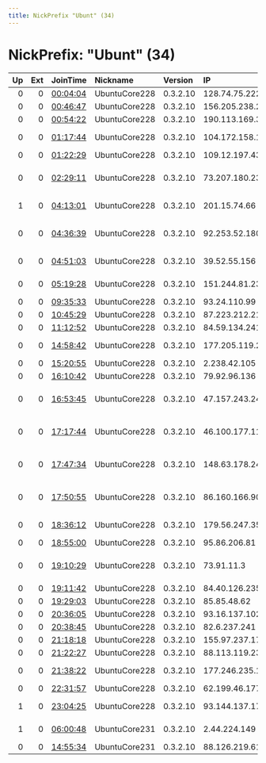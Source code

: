 ```yaml
---
title: NickPrefix "Ubunt" (34)
---
```


# NickPrefix: "Ubunt" (34)

|   Up |   Ext | JoinTime                                                                                            | Nickname      | Version   | IP              | AS                                       | CC   |   ORp |   Dirp | OS    | Contact   |   eFamMembers |
|-----:|------:|:----------------------------------------------------------------------------------------------------|:--------------|:----------|:----------------|:-----------------------------------------|:-----|------:|-------:|:------|:----------|--------------:|
|    0 |     0 | [00:04:04](https://metrics.torproject.org/rs.html#details/E2DB565BDEB2C019C4BC1DCF890780F1170C1A4E) | UbuntuCore228 | 0.3.2.10  | 128.74.75.222   | VimpelCom                                | ru   | 34708 |      0 | Linux | None      |             1 |
|    0 |     0 | [00:46:47](https://metrics.torproject.org/rs.html#details/0FF6756B86746E05FC194AF2607FCC848BB9D5D8) | UbuntuCore228 | 0.3.2.10  | 156.205.238.251 | TE-AS                                    | eg   | 38373 |      0 | Linux | None      |             1 |
|    0 |     0 | [00:54:22](https://metrics.torproject.org/rs.html#details/619FF1202194528A426FE0303575849D272309DD) | UbuntuCore228 | 0.3.2.10  | 190.113.169.33  | ARLINK S.A.                              | ar   | 46289 |      0 | Linux | None      |             1 |
|    0 |     0 | [01:17:44](https://metrics.torproject.org/rs.html#details/EA8BA5243B875A06233A1C16F2C5FBFA04CF18EF) | UbuntuCore228 | 0.3.2.10  | 104.172.158.152 | Time Warner Cable Internet LLC           | us   | 42409 |      0 | Linux | None      |             1 |
|    0 |     0 | [01:22:29](https://metrics.torproject.org/rs.html#details/9D96F05F1041BAFD1E4A23BB326F2054B0E3812B) | UbuntuCore228 | 0.3.2.10  | 109.12.197.43   | SFR SA                                   | fr   | 46515 |      0 | Linux | None      |             1 |
|    0 |     0 | [02:29:11](https://metrics.torproject.org/rs.html#details/132D04ECC27D773B59B77B2DC9E8E398BD46637A) | UbuntuCore228 | 0.3.2.10  | 73.207.180.23   | Comcast Cable Communications, LLC        | us   | 33881 |      0 | Linux | None      |             1 |
|    1 |     0 | [04:13:01](https://metrics.torproject.org/rs.html#details/F47E3E1454F1BA133E4B9A68489D417EBE50AA38) | UbuntuCore228 | 0.3.2.10  | 201.15.74.66    | Brasil Telecom S/A - Filial Distrito Fed | br   | 36269 |      0 | Linux | None      |             1 |
|    0 |     0 | [04:36:39](https://metrics.torproject.org/rs.html#details/E0C315D9D435D457AF6286AFDB00BFF7FE68E718) | UbuntuCore228 | 0.3.2.10  | 92.253.52.180   | Jordan Data Communications Company LLC   | jo   | 42493 |      0 | Linux | None      |             1 |
|    0 |     0 | [04:51:03](https://metrics.torproject.org/rs.html#details/4BFA37F95141D7E432C8CF7B7FD883D62E8ECA14) | UbuntuCore228 | 0.3.2.10  | 39.52.55.156    | Pakistan Telecom Company Limited         | pk   | 42259 |      0 | Linux | None      |             1 |
|    0 |     0 | [05:19:28](https://metrics.torproject.org/rs.html#details/6B44BAC0263BA197CBA02FD0C9076F1DA032170E) | UbuntuCore228 | 0.3.2.10  | 151.244.81.232  | Aria Shatel Company Ltd                  | ir   | 35869 |      0 | Linux | None      |             1 |
|    0 |     0 | [09:35:33](https://metrics.torproject.org/rs.html#details/B6F4E9CDFAC6D2D710403A1E20F92B3CDA39B008) | UbuntuCore228 | 0.3.2.10  | 93.24.110.99    | SFR SA                                   | fr   | 36439 |      0 | Linux | None      |             1 |
|    0 |     0 | [10:45:29](https://metrics.torproject.org/rs.html#details/AB18BDDEE9BE0BE2D2BD03B95B178B64340416EC) | UbuntuCore228 | 0.3.2.10  | 87.223.212.213  | Orange Espagne SA                        | es   | 34485 |      0 | Linux | None      |             1 |
|    0 |     0 | [11:12:52](https://metrics.torproject.org/rs.html#details/F7DED3CD0651796171DC88160505B635993F047B) | UbuntuCore228 | 0.3.2.10  | 84.59.134.241   | Vodafone GmbH                            | de   | 41913 |      0 | Linux | None      |             1 |
|    0 |     0 | [14:58:42](https://metrics.torproject.org/rs.html#details/F3A4A0294F9E4FFDF2D338F4CC281B0FDDE99BC4) | UbuntuCore228 | 0.3.2.10  | 177.205.119.203 | TELEFu00D4NICA BRASIL S.A                | br   | 36773 |      0 | Linux | None      |             1 |
|    0 |     0 | [15:20:55](https://metrics.torproject.org/rs.html#details/8E22EA730E391D6C544C0B599347322BC0688A2F) | UbuntuCore228 | 0.3.2.10  | 2.238.42.105    | Fastweb                                  | it   | 34847 |      0 | Linux | None      |             1 |
|    0 |     0 | [16:10:42](https://metrics.torproject.org/rs.html#details/78E810604FDA8942F778A68C8324777B1050001B) | UbuntuCore228 | 0.3.2.10  | 79.92.96.136    | SFR SA                                   | fr   | 40395 |      0 | Linux | None      |             1 |
|    0 |     0 | [16:53:45](https://metrics.torproject.org/rs.html#details/2345AF0CAB406B6EA07F99969A49550B8F12EEEC) | UbuntuCore228 | 0.3.2.10  | 47.157.243.244  | Frontier Communications of America, Inc. | us   | 43187 |      0 | Linux | None      |             1 |
|    0 |     0 | [17:17:44](https://metrics.torproject.org/rs.html#details/192A20E914464FDB2AAEA7DEC99A1B4161416D48) | UbuntuCore228 | 0.3.2.10  | 46.100.177.112  | Information Technology Company ITC       | ir   | 38533 |      0 | Linux | None      |             1 |
|    0 |     0 | [17:47:34](https://metrics.torproject.org/rs.html#details/E27F74C343E405DC352027C374FC98AFDC14BA69) | UbuntuCore228 | 0.3.2.10  | 148.63.178.242  | Vodafone Portugal - Communicacoes Pessoa | pt   | 39541 |      0 | Linux | None      |             1 |
|    0 |     0 | [17:50:55](https://metrics.torproject.org/rs.html#details/42AA913D5A69896EC8877C64F3B58D8F21A6A0AD) | UbuntuCore228 | 0.3.2.10  | 86.160.166.90   | British Telecommunications PLC           | gb   | 39165 |      0 | Linux | None      |             1 |
|    0 |     0 | [18:36:12](https://metrics.torproject.org/rs.html#details/C52FEDF57C1D12737ADB25BF74B2F091F753A69D) | UbuntuCore228 | 0.3.2.10  | 179.56.247.35   | Telefonica del Sur S.A.                  | cl   | 43529 |      0 | Linux | None      |             1 |
|    0 |     0 | [18:55:00](https://metrics.torproject.org/rs.html#details/9B1C5BFCE5769E22EAB2DED7286014854061996A) | UbuntuCore228 | 0.3.2.10  | 95.86.206.81    | Rostelecom                               | ru   | 35343 |      0 | Linux | None      |             1 |
|    0 |     0 | [19:10:29](https://metrics.torproject.org/rs.html#details/535255EF71A8E3967A878CC4183633AA4B1F4319) | UbuntuCore228 | 0.3.2.10  | 73.91.11.3      | Comcast Cable Communications, LLC        | us   | 34471 |      0 | Linux | None      |             1 |
|    0 |     0 | [19:11:42](https://metrics.torproject.org/rs.html#details/41D7CC3B729579ED5ABAD350CA4B4E7759999039) | UbuntuCore228 | 0.3.2.10  | 84.40.126.235   | NET1 Ltd.                                | bg   | 37221 |      0 | Linux | None      |             1 |
|    0 |     0 | [19:29:03](https://metrics.torproject.org/rs.html#details/D57DB283283B09F46C4BE0F536EA507167E0ECCB) | UbuntuCore228 | 0.3.2.10  | 85.85.48.62     | Euskaltel S.A.                           | es   | 39717 |      0 | Linux | None      |             1 |
|    0 |     0 | [20:36:05](https://metrics.torproject.org/rs.html#details/4DB75A6882049C97DB2B618C76E008F1871A924B) | UbuntuCore228 | 0.3.2.10  | 93.16.137.102   | SFR SA                                   | fr   | 45683 |      0 | Linux | None      |             1 |
|    0 |     0 | [20:38:45](https://metrics.torproject.org/rs.html#details/C9A875600EA66430C52ADB5CDD8BA7FED2B397CA) | UbuntuCore228 | 0.3.2.10  | 82.6.237.241    | Virgin Media Limited                     | gb   | 36357 |      0 | Linux | None      |             1 |
|    0 |     0 | [21:18:18](https://metrics.torproject.org/rs.html#details/A2C96D437D8CF05FC18A1481200DB3BA0FB1490B) | UbuntuCore228 | 0.3.2.10  | 155.97.237.178  | University of Utah                       | us   | 45793 |      0 | Linux | None      |             1 |
|    0 |     0 | [21:22:27](https://metrics.torproject.org/rs.html#details/AD50612B43A62DD88BEA55C300055A26547FD736) | UbuntuCore228 | 0.3.2.10  | 88.113.119.235  | Elisa Oyj                                | fi   | 43075 |      0 | Linux | None      |             1 |
|    0 |     0 | [21:38:22](https://metrics.torproject.org/rs.html#details/7D7DADD8638F731D3B643E2E31B668C7DC4F1C57) | UbuntuCore228 | 0.3.2.10  | 177.246.235.174 | Mega Cable, S.A. de C.V.                 | mx   | 39157 |      0 | Linux | None      |             1 |
|    0 |     0 | [22:31:57](https://metrics.torproject.org/rs.html#details/CEA725B43B54E3CB15515E9B0A374ED8425BF708) | UbuntuCore228 | 0.3.2.10  | 62.199.46.177   | Telia Company AB                         | dk   | 43047 |      0 | Linux | None      |             1 |
|    1 |     0 | [23:04:25](https://metrics.torproject.org/rs.html#details/DB29C8156AD02EFB71C7D934DBA6D6437BFB2ACB) | UbuntuCore228 | 0.3.2.10  | 93.144.137.173  | Vodafone Italia S.p.A.                   | it   | 40381 |      0 | Linux | None      |             1 |
|    1 |     0 | [06:00:48](https://metrics.torproject.org/rs.html#details/55D9C7ED306AF8C31AE51A0CA543CB539915E92F) | UbuntuCore231 | 0.3.2.10  | 2.44.224.149    | Vodafone Italia S.p.A.                   | it   | 46636 |      0 | Linux | None      |             1 |
|    0 |     0 | [14:55:34](https://metrics.torproject.org/rs.html#details/79CD6EAF6A7E9ED1FAD41787618FED665B18E45B) | UbuntuCore231 | 0.3.2.10  | 88.126.219.61   | Free SAS                                 | fr   | 40028 |      0 | Linux | None      |             1 |
